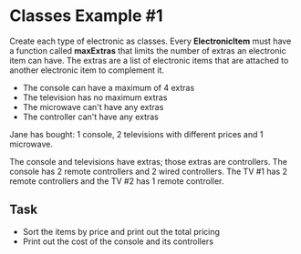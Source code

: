 # Classes Example #1

Create each type of electronic as classes.
Every **ElectronicItem** must have a function called **maxExtras** that limits the number of extras an  electronic item can have.
The extras are a list of electronic items that are attached to another electronic item to complement it.

* The console can have a maximum of 4 extras
* The television has no maximum extras
* The microwave can't have any extras
* The controller can't have any extras

Jane has bought: 1 console, 2 televisions with different prices and 1 microwave.

The console and televisions have extras; those extras are controllers.
The console has 2 remote controllers and 2 wired controllers.
The TV #1 has 2 remote controllers and the TV #2 has 1 remote controller.
 
## Task
* Sort the items by price and print out the total pricing
* Print out the cost of the console and its controllers